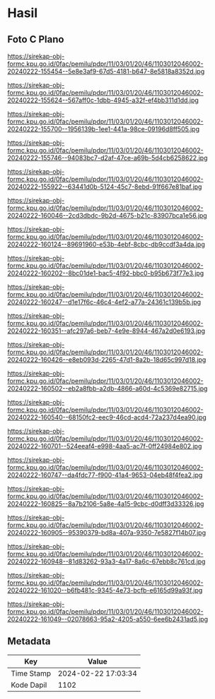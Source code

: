 # Hasil

## Foto C Plano

https://sirekap-obj-formc.kpu.go.id/0fac/pemilu/pdpr/11/03/01/20/46/1103012046002-20240222-155454--5e8e3af9-67d5-4181-b647-8e5818a8352d.jpg

https://sirekap-obj-formc.kpu.go.id/0fac/pemilu/pdpr/11/03/01/20/46/1103012046002-20240222-155624--567aff0c-1dbb-4945-a32f-ef4bb311d1dd.jpg

https://sirekap-obj-formc.kpu.go.id/0fac/pemilu/pdpr/11/03/01/20/46/1103012046002-20240222-155700--1956139b-1ee1-441a-98ce-09196d8ff505.jpg

https://sirekap-obj-formc.kpu.go.id/0fac/pemilu/pdpr/11/03/01/20/46/1103012046002-20240222-155746--94083bc7-d2af-47ce-a69b-5d4cb6258622.jpg

https://sirekap-obj-formc.kpu.go.id/0fac/pemilu/pdpr/11/03/01/20/46/1103012046002-20240222-155922--63441d0b-5124-45c7-8ebd-91f667e81baf.jpg

https://sirekap-obj-formc.kpu.go.id/0fac/pemilu/pdpr/11/03/01/20/46/1103012046002-20240222-160046--2cd3dbdc-9b2d-4675-b21c-83907bca1e56.jpg

https://sirekap-obj-formc.kpu.go.id/0fac/pemilu/pdpr/11/03/01/20/46/1103012046002-20240222-160124--89691960-e53b-4ebf-8cbc-db9ccdf3a4da.jpg

https://sirekap-obj-formc.kpu.go.id/0fac/pemilu/pdpr/11/03/01/20/46/1103012046002-20240222-160202--8bc01de1-bac5-4f92-bbc0-b95b673f77e3.jpg

https://sirekap-obj-formc.kpu.go.id/0fac/pemilu/pdpr/11/03/01/20/46/1103012046002-20240222-160247--d1e17f6c-46c4-4ef2-a77a-24361c139b5b.jpg

https://sirekap-obj-formc.kpu.go.id/0fac/pemilu/pdpr/11/03/01/20/46/1103012046002-20240222-160351--afc297a6-beb7-4e9e-8944-467a2d0e6193.jpg

https://sirekap-obj-formc.kpu.go.id/0fac/pemilu/pdpr/11/03/01/20/46/1103012046002-20240222-160426--e8eb093d-2265-47d1-8a2b-18d65c997d18.jpg

https://sirekap-obj-formc.kpu.go.id/0fac/pemilu/pdpr/11/03/01/20/46/1103012046002-20240222-160502--eb2a8fbb-a2db-4866-a60d-4c5369e82715.jpg

https://sirekap-obj-formc.kpu.go.id/0fac/pemilu/pdpr/11/03/01/20/46/1103012046002-20240222-160540--68150fc2-eec9-46cd-acd4-72a237d4ea90.jpg

https://sirekap-obj-formc.kpu.go.id/0fac/pemilu/pdpr/11/03/01/20/46/1103012046002-20240222-160701--524eeaf4-e998-4aa5-ac7f-0ff24984e802.jpg

https://sirekap-obj-formc.kpu.go.id/0fac/pemilu/pdpr/11/03/01/20/46/1103012046002-20240222-160747--da4fdc77-f900-41a4-9653-04eb48f4fea2.jpg

https://sirekap-obj-formc.kpu.go.id/0fac/pemilu/pdpr/11/03/01/20/46/1103012046002-20240222-160825--8a7b2106-5a8e-4a15-9cbc-d0dff3d33326.jpg

https://sirekap-obj-formc.kpu.go.id/0fac/pemilu/pdpr/11/03/01/20/46/1103012046002-20240222-160905--95390379-bd8a-407a-9350-7e5827f14b07.jpg

https://sirekap-obj-formc.kpu.go.id/0fac/pemilu/pdpr/11/03/01/20/46/1103012046002-20240222-160948--81d83262-93a3-4a17-8a6c-67ebb8c761cd.jpg

https://sirekap-obj-formc.kpu.go.id/0fac/pemilu/pdpr/11/03/01/20/46/1103012046002-20240222-161020--b6fb481c-9345-4e73-bcfb-e6165d99a93f.jpg

https://sirekap-obj-formc.kpu.go.id/0fac/pemilu/pdpr/11/03/01/20/46/1103012046002-20240222-161049--02078663-95a2-4205-a550-6ee6b2431ad5.jpg


## Metadata

| Key        | Value               |
| ---------- | ------------------- |
| Time Stamp | 2024-02-22 17:03:34 |
| Kode Dapil | 1102                |




